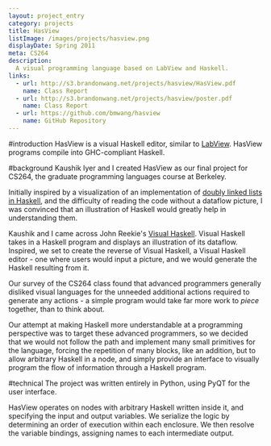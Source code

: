 ```yaml
---
layout: project_entry
category: projects
title: HasView
listImage: /images/projects/hasview.png
displayDate: Spring 2011
meta: CS264
description: 
  A visual programming language based on LabView and Haskell.
links:
  - url: http://s3.brandonwang.net/projects/hasview/HasView.pdf
    name: Class Report
  - url: http://s3.brandonwang.net/projects/hasview/poster.pdf
    name: Class Report
  - url: https://github.com/bmwang/hasview
    name: GitHub Repository
---
```

#introduction
HasView is a visual Haskell editor, similar to 
[LabView](http://www.ni.com/labview/). HasView programs compile into 
GHC-compliant Haskell.

#background
Kaushik Iyer and I created HasView as our final project for CS264, the 
graduate programming languages course at Berkeley. 

Initially inspired by a visualization of an implementation of 
[doubly linked lists in Haskell](http://www.haskell.org/haskellwiki/Tying_the_Knot), 
and the difficulty of reading the code without a dataflow picture, I was convinced 
that an illustration of Haskell would greatly help in understanding them.

Kaushik and I came across John Reekie's [Visual Haskell](http://ptolemy.eecs.berkeley.edu/~johnr/papers/visual.html). Visual Haskell takes in a Haskell program and displays an illustration of its dataflow. Inspired, we set to create the reverse of Visual Haskell, a Visual Haskell editor - one where users would input a picture, and we would generate the Haskell resulting from it.

Our survey of the CS264 class found that advanced programmers generally 
disliked visual languages for the unneeded additional actions required to 
generate any actions - a simple program would take far more work to _piece_ 
together, than to think about.

Our attempt at making Haskell more understandable at a programming perspective 
was to target these advanced programmers, so we decided that we would 
not follow the path and implement many small primitives for the language, 
forcing the repetition of many blocks, like an addition, but to 
allow arbitrary Haskell in a node, and simply provide an interface to 
visually program the flow of information through a Haskell program.

#technical
The project was written entirely in Python, using PyQT for the user interface. 

HasView operates on nodes with arbitrary Haskell written inside it, and 
specifying the input and output variables. We serialize the logic by 
determining an order of execution within each enclosure. We then resolve the 
variable bindings, assigning names to each intermediate output.
